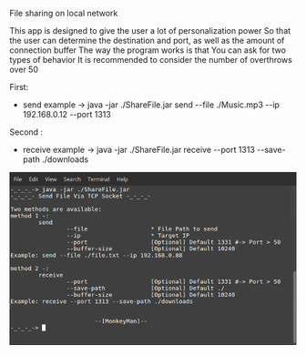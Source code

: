 File sharing on local network

This app is designed to give the user a lot of personalization power
So that the user can determine the destination and port, as well as the amount of connection buffer
The way the program works is that
You can ask for two types of behavior
It is recommended to consider the number of overthrows over 50

First:
- send
example -> java -jar ./ShareFile.jar send --file ./Music.mp3 --ip 192.168.0.12 --port 1313




Second :
- receive
example -> java -jar ./ShareFile.jar receive --port 1313 --save-path ./downloads

<img src="/Example.png"/>


